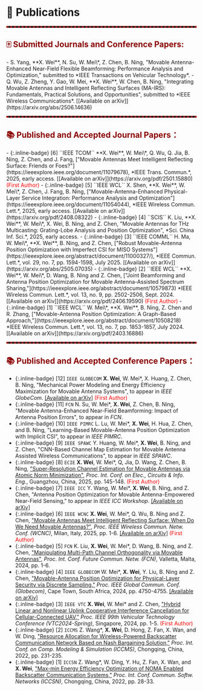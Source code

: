 # 📝 Publications

<hr style="border: 2px dashed #B22222;" />
<h2 style="color: darkred;">🀄 Submitted Journals and Conference Papers:</h2>
- S. Yang, **X. Wei**, N. Su, W. Mei\*, Z. Chen, B. Ning, "Movable Antenna-Enhanced Near-Field Flexible Beamforming: Performance Analysis and Optimization," submitted to *IEEE Transactions on Vehicular Technology*.
- Q. Wu, Z. Zheng, Y. Gao, W. Mei, **X. Wei**, W. Chen, B. Ning, "Integrating Movable Antennas and Intelligent Reflecting Surfaces (MA-IRS): Fundamentals, Practical Solutions, and Opportunities", submitted to *IEEE Wireless Communications*. [[Available on arXiv]](https://arxiv.org/abs/2506.14636)
<hr style="border: 2px dashed #B22222;" />

<h2 style="color: darkred;">📚 Published and Accepted Journal Papers：</h2>
- {:.inline-badge} [6] ``IEEE TCOM`` **X. Wei**, W. Mei\*, Q. Wu, Q. Jia, B. Ning, Z. Chen, and J. Fang, ["Movable Antennas Meet Intelligent Reflecting Surface: Friends or Foes?"](https://ieeexplore.ieee.org/document/11079678), *IEEE Trans. Commun.*, 2025, early access. [[Available on arXiv]](https://arxiv.org/pdf/2501.15880) <span style="color:red">(First Author)</span>
- {:.inline-badge} [5] ``IEEE WCL`` X. Shen, **X. Wei**, W. Mei\*, Z. Chen, J. Fang, B. Ning, ["Movable-Antenna-Enhanced Physical-Layer Service Integration: Performance Analysis and Optimization"](https://ieeexplore.ieee.org/document/11054044), *IEEE Wireless Commun. Lett.*, 2025, early access. [[Available on arXiv]](https://arxiv.org/pdf/2408.08322)
- {:.inline-badge} [4] ``SCIS`` K. Liu, **X. Wei**, W. Mei\*, X. Wei, B. Ning, and Z. Chen, "Movable Antennas for THz Multicasting: Grating-Lobe Analysis and Position Optimization", *Sci. China Inf. Sci.*, 2025, early access.
- {:.inline-badge} [3] ``IEEE COMML`` H. Ma, W. Mei\*, **X. Wei**, B. Ning, and Z. Chen, ["Robust Movable-Antenna Position Optimization with Imperfect CSI for MISO Systems"](https://ieeexplore.ieee.org/abstract/document/11000327/), *IEEE Commun. Lett.*, vol. 29, no. 7, pp. 1594-1598, July 2025. [[Available on arXiv]](https://arxiv.org/abs/2505.07035)
- {:.inline-badge} [2] ``IEEE WCL`` **X. Wei**, W. Mei\*, D. Wang, B. Ning and Z. Chen, ["Joint Beamforming and Antenna Position Optimization for Movable Antenna-Assisted Spectrum Sharing,"](https://ieeexplore.ieee.org/abstract/document/10579873) *IEEE Wireless Commun. Lett.*, vol. 13, no. 9, pp. 2502-2506, Sept. 2024. [[Available on arXiv]](https://arxiv.org/pdf/2406.19590) <span style="color:red">(First Author)</span>
- {:.inline-badge} [1] ``IEEE WCL`` W. Mei\*, **X. Wei**, B. Ning, Z. Chen and R. Zhang, ["Movable-Antenna Position Optimization: A Graph-Based Approach,"](https://ieeexplore.ieee.org/abstract/document/10508218) *IEEE Wireless Commun. Lett.*, vol. 13, no. 7, pp. 1853-1857, July 2024. [[Available on arXiv]](https://arxiv.org/pdf/2403.16886)
<hr style="border: 2px dashed #B22222;" />

<h2 style="color: darkred;">📚 Published and Accepted Conference Papers：</h2>

- {:.inline-badge} [12] `IEEE GLOBECOM` **X. Wei**, W. Mei\*, X. Huang, Z. Chen, B. Ning, "Mechanical Power Modeling and Energy Efficiency Maximization for Movable Antenna Systems", to appear in *IEEE GlobeCom*. [[Available on arXiv]](https://arxiv.org/abs/2505.05914) <span style="color:red">(First Author)
- {:.inline-badge} [11] ``FCN`` N. Su, W. Mei\*, **X. Wei**, Z. Chen, B. Ning, "Movable Antenna-Enhanced Near-Field Beamforming: Impact of Antenna Position Errors", to appear in *FCN*.
- {:.inline-badge} [10] ``IEEE PIMRC`` L. Lu, W. Mei\*, **X. Wei**, H. Hua, Z. Chen, and B. Ning, "Learning-Based Movable-Antenna Position Optimization with Implicit CSI", to appear in *IEEE PIMRC*.
- {:.inline-badge} [9] ``IEEE SPAWC`` Y. Huang, W. Mei\*, **X. Wei**, B. Ning, and Z. Chen, "CNN-Based Channel Map Estimation for Movable Antenna Assisted Wireless Communications", to appear in *IEEE SPAWC*.
- {:.inline-badge} [8] ``ECIE`` **X. Wei**, W. Mei\*, Q, Jia, D. Wang, Z. Chen, B. Ning, ["Super-Resolution Channel Estimation for Movable Antennas via Atomic Norm Minimization"](https://ieeexplore.ieee.org/document/11087029), *Proc. Int. Conf. on Elec., Circuits & Info. Eng.*, Guangzhou, China, 2025, pp. 145-148. <span style="color:red">(First Author)
- {:.inline-badge} [7] ``IEEE ICC`` Y. Wang, W. Mei\*, **X. Wei**, B. Ning, and Z. Chen, "Antenna Position Optimization for Movable Antenna-Empowered Near-Field Sensing," to appear in *IEEE ICC Workshop*. [[Available on arXiv]](https://arxiv.org/abs/2502.03169)
- {:.inline-badge} [6] ``IEEE WCNC`` **X. Wei**, W. Mei\*, Q. Wu, B. Ning and Z. Chen, [&#34;Movable Antennas Meet Intelligent Reflecting Surface: When Do We Need Movable Antennas?&#34;](https://ieeexplore.ieee.org/document/10978634/), *Proc. IEEE Wireless Commun. Netw. Conf. (WCNC)*, Milan, Italy, 2025, pp. 1-6. [[Available on arXiv]](https://arxiv.org/abs/2408.15668) <span style="color:red">(First Author)
- {:.inline-badge} [5] ``FCN`` K. Liu, **X. Wei**, W. Mei\*, D. Wang, B. Ning, and Z. Chen, [&#34;Manipulating Multi-Path Channel Orthogonality via Movable Antennas&#34;](https://ieeexplore.ieee.org/document/10985353), *Proc. Int. Conf. Future Commun. Netw. (FCN)*, Valletta, Malta, 2024, pp. 1-6.
- {:.inline-badge} [4] ``IEEE GLOBECOM`` W. Mei\*, **X. Wei**, Y. Liu, B. Ning and Z. Chen, [&#34;Movable-Antenna Position Optimization for Physical-Layer Security via Discrete Sampling,&#34;](https://ieeexplore.ieee.org/document/10901621) *Proc. IEEE Global Commun. Conf. (Globecom)*, Cape Town, South Africa, 2024, pp. 4750-4755. [[Available on arXiv]](https://arxiv.org/pdf/2408.08322)
- {:.inline-badge} [3] ``IEEE VTC`` **X. Wei**, W. Mei\* and Z. Chen, [&#34;Hybrid Linear and Nonlinear Uplink Cooperative Interference Cancellation for Cellular-Connected UAV,&#34;](https://ieeexplore.ieee.org/abstract/document/10683202) *Proc. IEEE 99th Vehicular Technology Conference (VTC2024-Spring)*, Singapore, 2024, pp. 1-5. <span style="color:red">(First Author)
- {:.inline-badge} [2] ``ICCMS`` Z. Wang\*, **X. Wei**, D. Hong, Z. Fan, X. Wan, and W. Ding, [&#34;Resource Allocation for Wireless-Powered Backscatter Communication Network Based on Nash Bargaining Solution,&#34;](https://dl.acm.org/doi/abs/10.1145/3547578.3547613) *Proc. Int. Conf. on Comp. Modeling & Simulation (ICCMS)*, Chongqing, China, 2022, pp. 231-235.
- {:.inline-badge} [1] ``ICCSN`` Z. Wang\*, W. Ding, Y. Hu, Z. Fan, X. Wan, and **X. Wei**, [&#34;Max-min Energy Efficiency Optimization of NOMA Enabled Backscatter Communication Systems,&#34;](https://ieeexplore.ieee.org/abstract/document/9817591) *Proc. Int. Conf. Commun. Softw. Networks (ICCSN)*, Chongqing, China, 2022, pp. 28-33.
